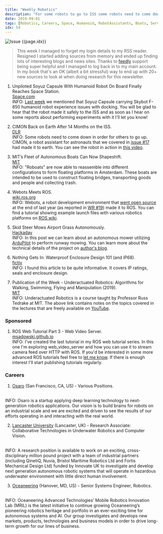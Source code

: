 ```yaml
---
title: "Weekly Robotics"
description: "For some robots to go to ISS some robots need to come down. This week we also look at shape shifting boats, a new robot development environment for ROS and more!"
date: 2019-09-01
tags: [Robotics, Careers, Space, Humanoid, RobotAssistants, Boats, ServiceRobots, Manufacturing]
idx: 54
---
```

![Issue {{page.idx}}](/img/headers/{{page.idx}}.jpg "Issue {{page.idx}}")

> This week I managed to forget my login details to my RSS reader. Resigned I started adding sources from memory and ended up finding lots of interesting blogs and news sites. Thanks to [feedly](https://feedly.com/) support being super helpful and I managed to log back in to my main account. In my book that's an OK (albeit a bit stressful) way to end up with 20+ new sources to look at when doing research for this newsletter.

1) Unpiloted Soyuz Capsule With Humanoid Robot On Board Finally Reaches Space Station.
<br>[Space.com](https://www.space.com/unpiloted-soyuz-ms14-docks-at-space-station.html)<br>
INFO: [Last week](https://weeklyrobotics.com/weekly-robotics-53) we mentioned that Soyuz Capsule carrying Skybot F-850 humanoid robot experience issues with docking. You will be glad to hear that the robot made it safely to the ISS and as soon as I hear on some reports about performing experiments with it I'll let you know!

2) CIMON Back on Earth After 14 Months on the ISS.
<br>[DLR](https://www.dlr.de/dlr/en/desktopdefault.aspx/tabid-10081/151_read-37427/)<br>
INFO: Some robots need to come down in order for others to go up. CIMON, a robot assistant for astronauts that we covered in [issue #17](https://weeklyrobotics.com/weekly-robotics-17) had made it to earth. You can see the robot in action in [this video](https://youtu.be/72sB2YjoiC8).

3) MIT’s Fleet of Autonomous Boats Can Now Shapeshift.
<br>[MIT](http://news.mit.edu/2019/roboats-autonomous-connect-assemble-0829)<br>
INFO: "Roboats" are now able to reassemble into different configurations to form floating platforms in Amsterdam. These boats are intended to be used to construct floating bridges, transporting goods and people and collecting trash.

4) Webots Meets ROS.
<br>[wiki.ros.org](http://wiki.ros.org/webots_ros)<br>
INFO: Webots, a robot development environment that [went open source](https://cyberbotics.com/doc/blog/Webots-2019-a-release) at the end of last year (as reported in [WR #19](https://weeklyrobotics.com/weekly-robotics-19)) made it to ROS. You can find a tutorial showing example launch files with various robotics platforms on [ROS wiki](http://wiki.ros.org/webots_ros/Tutorials/Sample%20Simulations).

5) Skid Steer Mows Airport Grass Autonomously.
<br>[Hackaday](https://hackaday.com/2019/08/28/skid-steer-mows-airport-grass-autonomously/)<br>
INFO: In this post we can learn about an autonomous mower utilizing [ArduPilot](http://ardupilot.org/) to perform runway mowing. You can learn more about the technical details of the project on [author's blog](http://deepsouthrobotics.com/2019/08/23/anatomy-of-a-huge-self-driving-mower/).

6) Nothing Gets In: Waterproof Enclosure Design 101 (and IP68).
<br>[fictiv](https://www.fictiv.com/blog/posts/nothing-gets-in-waterproof-enclosure-design-101-and-ip68)<br>
INFO: I found this article to be quite informative. It covers IP ratings, seals and enclosure design.

7) Publication of the Week - Underactuated Robotics: Algorithms for Walking, Swimming, Flying and Manipulation (2019).
<br>[MIT](http://underactuated.csail.mit.edu/underactuated.html)<br>
INFO: Underactuated Robotics is a course taught by Professor Russ Tedrake at MIT. The above link contains notes on the topics covered in the lectures that are freely available on [YouTube](https://www.youtube.com/channel/UChfUOAhz7ynELF-s_1LPpWg).

### Sponsored

1) ROS Web Tutorial Part 3 - Web Video Server.
<br>[msadowski.github.io](https://msadowski.github.io/ros-web-tutorial-pt3-web_video_server/)<br>
INFO: I've created the last tutorial in my ROS web tutorial series. In this one I'm exploring web_video_server and how you can use it to stream camera feed over HTTP with ROS. If you'd be interested in some more advanced ROS tutorials feel free to [let me know](mailto:mat@weeklyrobotics.com). If there is enough interest I'll start publishing tutorials regularly.

### Careers

1) [Osaro](https://www.osaro.com/careers) (San Francisco, CA, US) - Various Positions.
<br>
INFO: Osaro is a startup applying deep learning technology to next-generation robotics applications. Our vision is to build brains for robots on an industrial scale and we are excited and driven to see the results of our efforts operating in and interacting with the real world.

2) [Lancaster University](https://hr-jobs.lancs.ac.uk/Vacancy.aspx?ref=A2682-R) (Lancaster, UK) - Research Associate: Collaborative Technologies in Underwater Robotics and Computer Vision.
<br>
INFO: A research position is available to work on an exciting, cross-disciplinary million pound project with a team of industrial partners (including QinetiQ, Nuvia, Bristol Maritime Robotics Ltd and Fortis Mechanical Design Ltd) funded by Innovate UK to investigate and develop next generation autonomous robotic systems that will operate in hazardous underwater environment with little direct human involvement.

3) [Oceaneering](https://oceaneering.dejobs.org/hanover-md/senior-systems-engineer-robotics/0FB532A08DA94D5CA2598CFA5FFBB81E/job/) (Hanover, MD, US) - Senior Systems Engineer, Robotics.
<br>
INFO: Oceaneering Advanced Technologies’ Mobile Robotics Innovation Lab (MRIL) is the latest initiative to continue growing Oceaneering’s pioneering robotics heritage and portfolio in an ever-exciting time for autonomous systems and AI. Our group investigates and develops new markets, products, technologies and business models in order to drive long-term growth for our lines of business.

